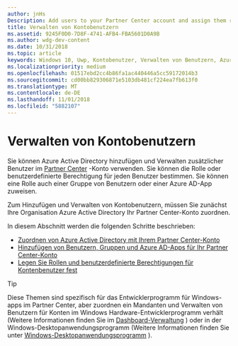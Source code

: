 ```yaml
---
author: jnHs
Description: Add users to your Partner Center account and assign them roles with specific permissions.
title: Verwalten von Kontobenutzern
ms.assetid: 9245F0D0-7D8F-4741-AFB4-FBA5601D0A9B
ms.author: wdg-dev-content
ms.date: 10/31/2018
ms.topic: article
keywords: Windows 10, Uwp, Kontobenutzer, Verwalten von Benutzern, Azure Ad, Verwalten mehrerer Benutzer, mehrere Benutzer
ms.localizationpriority: medium
ms.openlocfilehash: 01517ebd2cc4b86fa1ac440446a5cc59172014b3
ms.sourcegitcommit: cd00bb829306871e5103db481cf224ea7fb613f0
ms.translationtype: MT
ms.contentlocale: de-DE
ms.lasthandoff: 11/01/2018
ms.locfileid: "5882107"
---
```

# <a name="manage-account-users"></a>Verwalten von Kontobenutzern

Sie können Azure Active Directory hinzufügen und Verwalten zusätzlicher Benutzer im [Partner Center](https://partner.microsoft.com/dashboard) -Konto verwenden. Sie können die Rolle oder benutzerdefinierte Berechtigung für jeden Benutzer bestimmen. Sie können eine Rolle auch einer Gruppe von Benutzern oder einer Azure AD-App zuweisen.

Zum Hinzufügen und Verwalten von Kontobenutzern, müssen Sie zunächst Ihre Organisation Azure Active Directory Ihr Partner Center-Konto zuordnen. 

In diesem Abschnitt werden die folgenden Schritte beschrieben:

-   [Zuordnen von Azure Active Directory mit Ihrem Partner Center-Konto](associate-azure-ad-with-dev-center.md)
-   [Hinzufügen von Benutzern, Gruppen und Azure AD-Apps für Ihr Partner Center-Konto](add-users-groups-and-azure-ad-applications.md)
-   [Legen Sie Rollen und benutzerdefinierte Berechtigungen für Kontenbenutzer fest](set-custom-permissions-for-account-users.md)

> [!TIP]
> Diese Themen sind spezifisch für das Entwicklerprogramm für Windows-apps im Partner Center, aber zuordnen ein Mandanten und Verwalten von Benutzern für Konten im Windows Hardware-Entwicklerprogramm verhält (Weitere Informationen finden Sie im [Dashboard-Verwaltung](https://docs.microsoft.com/windows-hardware/drivers/dashboard/dashboard-administration) ) oder in der Windows-Desktopanwendungsprogramm (Weitere Informationen finden Sie unter [Windows-Desktopanwendungsprogramm](https://docs.microsoft.com/windows/desktop/appxpkg/windows-desktop-application-program#add-and-manage-account-users) ).
